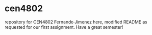 # cen4802
repository for CEN4802
Fernando Jimenez here, modified README as requested for our first assignment. Have a great semester!
